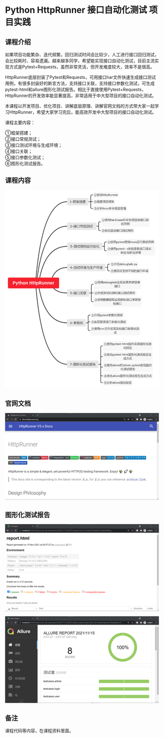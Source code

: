Python HttpRunner 接口自动化测试 项目实践
=======================================

课程介绍
-------

如果项目功能繁杂、迭代频繁，回归测试时间会比较少，人工进行接口回归测试，会比较耗时、容易遗漏。越来越多同学，希望能实现接口自动化测试，目前主流实现方式是Pytest+Requests，虽然非常灵活，但开发难度较大，效率不是很高。

HttpRunner底层封装了Pytest和Requests，可用接口har文件快速生成接口测试用例，有很多封装好的断言方法，支持接口关联，支持接口参数化测试，可生成pytest-html和allure图形化测试报告。相比于直接使用Pytest+Requests，HttpRunner的开发效率能显著提高，非常适用于中大型项目的接口自动化测试。

本课程以开发项目、优化项目、讲解底层原理、讲解官网文档的方式带大家一起学习HttpRunner，希望大家学习完后，能高效开发中大型项目的接口自动化测试。

课程主要内容：  

①框架搭建；  
②接口常规测试；    
③接口测试环境与生成环境；  
④接口关联；   
⑤接口参数化测试；  
⑥图形化测试报告。  

课程内容
-------

![课程内容](image/课程内容.png)

官网文档
-------

![官网文档](image/官网文档.png)

图形化测试报告
------------

![pytest-html测试报告](image/pytest-html测试报告.png)

![allure测试报告](image/allure测试报告.png)

备注
----

课程代码等内容，在课程资料里面。
